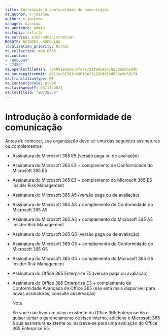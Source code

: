 ```yaml
---
title: Introdução à conformidade de comunicação
ms.author: v-jmathew
author: v-jmathew
manager: dansimp
ms.audience: Admin
ms.topic: article
ms.service: o365-administration
ROBOTS: NOINDEX, NOFOLLOW
localization_priority: Normal
ms.collection: Adm_O365
ms.custom:
- "9000549"
- "7456"
ms.openlocfilehash: 704091ede595bfa7e721f8059241825daddb20db
ms.sourcegitcommit: 6312ee31561db36104f32282d019d069ede69174
ms.translationtype: MT
ms.contentlocale: pt-BR
ms.lasthandoff: 03/11/2021
ms.locfileid: "50735354"
---
```

# <a name="get-started-with-communication-compliance"></a>Introdução à conformidade de comunicação

Antes de começar, sua organização deve ter uma das seguintes assinaturas ou complementos:

* Assinatura do Microsoft 365 E5 (versão paga ou de avaliação)
* Assinatura do Microsoft 365 E3 + complemento de Conformidade do Microsoft 365 E5
* Assinatura do Microsoft 365 E3 + complemento do Microsoft 365 E5 Insider Risk Management
* Assinatura do Microsoft 365 A5 (versão paga ou de avaliação)
* Assinatura do Microsoft 365 A3 + complemento de Conformidade do Microsoft 365 A5
* Assinatura do Microsoft 365 A3 + complemento do Microsoft 365 A5 Insider Risk Management
* Assinatura do Microsoft 365 G5 (versão paga ou de avaliação)
* Assinatura do Microsoft 365 G5 + complemento de Conformidade do Microsoft 365 G5
* Assinatura do Microsoft 365 G5 + complemento do Microsoft 365 G5 Insider Risk Management
* Assinatura do Office 365 Enterprise E5 (versão paga ou avaliação)
* Assinatura do Office 365 Enterprise E3 + complemento de Conformidade Avançada do Office 365 (não está mais disponível para novas assinaturas, consulte observação)

    > [!NOTE]
    > Se você não tiver um plano existente do Office 365 Enterprise E5 e quiser tentar o gerenciamento de risco interno, adicione o [Microsoft 365](https://go.microsoft.com/fwlink/?linkid=2130508) à sua assinatura existente ou inscreva-se para uma avaliação do Office 365 Enterprise E5.
